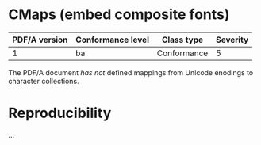# CMaps (embed composite fonts)

| PDF/A version | Conformance level | Class type  | Severity |
| ------------- | ----------------- | ----------  | -------- |
| 1             | ba                | Conformance | 5        |

The PDF/A document _has not_ defined mappings from Unicode enodings to character collections.

# Reproducibility
...